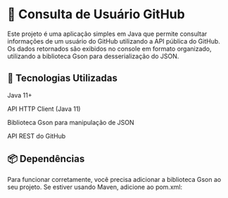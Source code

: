 # 📘 Consulta de Usuário GitHub 
Este projeto é uma aplicação simples em Java que permite consultar informações de um usuário do GitHub utilizando a API pública do GitHub. Os dados retornados são exibidos no console em formato organizado, utilizando a biblioteca Gson para desserialização do JSON.

## 🚀 Tecnologias Utilizadas
Java 11+

API HTTP Client (Java 11)

Biblioteca Gson para manipulação de JSON

API REST do GitHub

## 📦 Dependências
Para funcionar corretamente, você precisa adicionar a biblioteca Gson ao seu projeto. Se estiver usando Maven, adicione ao pom.xml:
